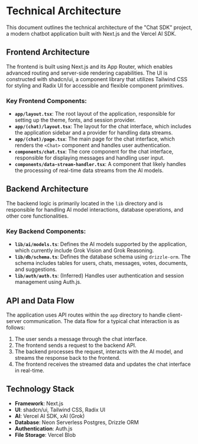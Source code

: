 # Technical Architecture

This document outlines the technical architecture of the "Chat SDK" project, a modern chatbot application built with Next.js and the Vercel AI SDK.

## Frontend Architecture

The frontend is built using Next.js and its App Router, which enables advanced routing and server-side rendering capabilities. The UI is constructed with shadcn/ui, a component library that utilizes Tailwind CSS for styling and Radix UI for accessible and flexible component primitives.

### Key Frontend Components:

*   **`app/layout.tsx`**: The root layout of the application, responsible for setting up the theme, fonts, and session provider.
*   **`app/(chat)/layout.tsx`**: The layout for the chat interface, which includes the application sidebar and a provider for handling data streams.
*   **`app/(chat)/page.tsx`**: The main page for the chat interface, which renders the `<Chat>` component and handles user authentication.
*   **`components/chat.tsx`**: The core component for the chat interface, responsible for displaying messages and handling user input.
*   **`components/data-stream-handler.tsx`**: A component that likely handles the processing of real-time data streams from the AI models.

## Backend Architecture

The backend logic is primarily located in the `lib` directory and is responsible for handling AI model interactions, database operations, and other core functionalities.

### Key Backend Components:

*   **`lib/ai/models.ts`**: Defines the AI models supported by the application, which currently include Grok Vision and Grok Reasoning.
*   **`lib/db/schema.ts`**: Defines the database schema using `drizzle-orm`. The schema includes tables for users, chats, messages, votes, documents, and suggestions.
*   **`lib/auth/auth.ts`**: (Inferred) Handles user authentication and session management using Auth.js.

## API and Data Flow

The application uses API routes within the `app` directory to handle client-server communication. The data flow for a typical chat interaction is as follows:

1.  The user sends a message through the chat interface.
2.  The frontend sends a request to the backend API.
3.  The backend processes the request, interacts with the AI model, and streams the response back to the frontend.
4.  The frontend receives the streamed data and updates the chat interface in real-time.

## Technology Stack

*   **Framework**: Next.js
*   **UI**: shadcn/ui, Tailwind CSS, Radix UI
*   **AI**: Vercel AI SDK, xAI (Grok)
*   **Database**: Neon Serverless Postgres, Drizzle ORM
*   **Authentication**: Auth.js
*   **File Storage**: Vercel Blob